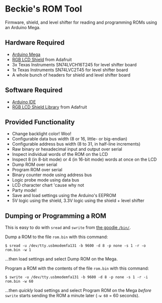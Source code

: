 # Beckie's ROM Tool
Firmware, shield, and level shifter for reading and programming ROMs using an Arduino Mega.

## Hardware Required
  *  [Arduino Mega](https://www.adafruit.com/product/191)
  *  [RGB LCD Shield](https://www.adafruit.com/products/716) from Adafruit
  *  3x Texas Instruments SN74LVCH16T245 for level shifter board
  *  1x Texas Instruments SN74LVC2T45 for level shifter board
  *  A whole bunch of headers for shield and level shifter board

## Software Required
  *  [Arduino IDE](https://www.arduino.cc/en/Main/Software)
  *  [RGB LCD Shield Library](https://learn.adafruit.com/rgb-lcd-shield/downloads) from Adafruit

## Provided Functionality
  *  Change backlight color! Woo!
  *  Configurable data bus width (8 or 16, little- or big-endian)
  *  Configurable address bus width (8 to 31, in half-line increments)
  *  Raw binary or hexadecimal input and output over serial
  *  Inspect individual words of the ROM on the LCD
  *  Inspect 8 (in 8-bit mode) or 4 (in 16-bit mode) words at once on the LCD
  *  Dump ROM over serial
  *  Program ROM over serial
  *  Binary counter mode using address bus
  *  Logic probe mode using data bus
  *  LCD character chart 'cause why not
  *  Party mode!
  *  Save and load settings using the Arduino's EEPROM
  *  5V logic using the shield, 3.3V logic using the shield + level shifter

## Dumping or Programming a ROM
This is easy to do with `sread` and `swrite` from [the goodie `/bin/`](https://github.com/RebeccaRGB/goodiebin).

Dump a ROM to the file `rom.bin` with this command:

    $ sread -u /dev/tty.usbmodemfa131 -b 9600 -d 8 -p none -s 1 -r -o rom.bin -w 1

...then load settings and select Dump ROM on the Mega.

Program a ROM with the contents of the file `rom.bin` with this command:

    $ swrite -u /dev/tty.usbmodemfa131 -b 9600 -d 8 -p none -s 1 -r -i rom.bin -w 60

...then *quickly* load settings and select Program ROM on the Mega *before* `swrite` starts sending the ROM a minute later (`-w 60` = 60 seconds).
